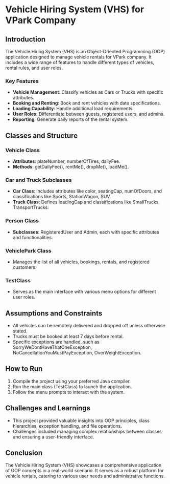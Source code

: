 # Vehicle Hiring System (VHS) for VPark Company

## Introduction
The Vehicle Hiring System (VHS) is an Object-Oriented Programming (OOP) application designed to manage vehicle rentals for VPark company. It includes a wide range of features to handle different types of vehicles, rental rules, and user roles.

### Key Features
- **Vehicle Management**: Classify vehicles as Cars or Trucks with specific attributes.
- **Booking and Renting**: Book and rent vehicles with date specifications.
- **Loading Capability**: Handle additional load requirements.
- **User Roles**: Differentiate between guests, registered users, and admins.
- **Reporting**: Generate daily reports of the rental system.

## Classes and Structure

### Vehicle Class
- **Attributes**: plateNumber, numberOfTires, dailyFee.
- **Methods**: getDailyFee(), rentMe(), dropMe(), loadMe().

### Car and Truck Subclasses
- **Car Class**: Includes attributes like color, seatingCap, numOfDoors, and classifications like Sports, StationWagon, SUV.
- **Truck Class**: Defines loadingCap and classifications like SmallTrucks, TransportTrucks.

### Person Class
- **Subclasses**: RegisteredUser and Admin, each with specific attributes and functionalities.

### VehiclePark Class
- Manages the list of all vehicles, bookings, rentals, and registered customers.

### TestClass
- Serves as the main interface with various menu options for different user roles.

## Assumptions and Constraints
- All vehicles can be remotely delivered and dropped off unless otherwise stated.
- Trucks must be booked at least 7 days before rental.
- Specific exceptions are handled, such as SorryWeDontHaveThatOneException, NoCancellationYouMustPayException, OverWeightException.

## How to Run
1. Compile the project using your preferred Java compiler.
2. Run the main class (TestClass) to launch the application.
3. Follow the menu prompts to interact with the system.

## Challenges and Learnings
- This project provided valuable insights into OOP principles, class hierarchies, exception handling, and file operations.
- Challenges included managing complex relationships between classes and ensuring a user-friendly interface.

## Conclusion
The Vehicle Hiring System (VHS) showcases a comprehensive application of OOP concepts in a real-world scenario. It serves as a robust platform for vehicle rentals, catering to various user needs and administrative functions.
